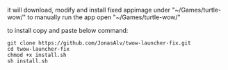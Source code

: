 it will download, modify and install fixed appimage under "~/Games/turtle-wow/"
to manually run the app open "~/Games/turtle-wow/"

to install copy and paste below command:
```
git clone https://github.com/JonasAlv/twow-launcher-fix.git
cd twow-launcher-fix
chmod +x install.sh
sh install.sh
```
